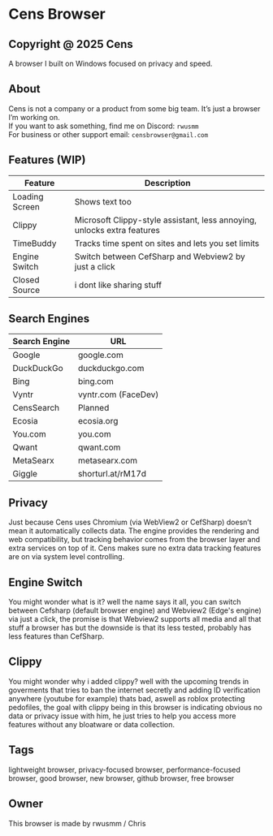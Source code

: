 # Cens Browser
Copyright @ 2025 Cens
---

A browser I built on Windows focused on privacy and speed.

## About

Cens is not a company or a product from some big team. It’s just a browser I’m working on.  
If you want to ask something, find me on Discord: `rwusmm`  
For business or other support email: `censbrowser@gmail.com`

## Features (WIP)

| Feature      | Description                                  |
|--------------|----------------------------------------------|
| Loading Screen             |  Shows text too                                            |
| Clippy       | Microsoft Clippy-style assistant, less annoying, unlocks extra features |
| TimeBuddy    | Tracks time spent on sites and lets you set limits |
| Engine Switch     | Switch between CefSharp and Webview2 by just a click |
| Closed Source | i dont like sharing stuff |

## Search Engines

| Search Engine | URL                       |
|---------------|---------------------------|
| Google        | google.com                |
| DuckDuckGo    | duckduckgo.com            |
| Bing          | bing.com                  |
| Vyntr         | vyntr.com (FaceDev)       |
| CensSearch    | Planned                   |
| Ecosia        | ecosia.org                |
| You.com       | you.com                   |
| Qwant         | qwant.com                 |
| MetaSearx     | metasearx.com             |
| Giggle        | shorturl.at/rM17d         | 

## Privacy
Just because Cens uses Chromium (via WebView2 or CefSharp) doesn’t mean it automatically collects data. The engine provides the rendering and web compatibility, but tracking behavior comes from the browser layer and extra services on top of it. Cens makes sure no extra data tracking features are on via system level controlling.

## Engine Switch
You might wonder what is it? well the name says it all, you can switch between Cefsharp (default browser engine) and Webview2 (Edge's engine) via just a click, the promise is that Webview2 supports all media and all that stuff a browser has but the downside is that its less tested, probably has less features than CefSharp.

## Clippy
You might wonder why i added clippy? well with the upcoming trends in goverments that tries to ban the internet secretly and adding ID verification anywhere (youtube for example) thats bad, aswell as roblox protecting pedofiles, the goal with clippy being in this browser is indicating obvious no data or privacy issue with him, he just tries to help you access more features without any bloatware or data collection.

## Tags
lightweight browser, privacy-focused browser, performance-focused browser, good browser, new browser, github browser, free browser

## Owner

This browser is made by rwusmm / Chris
